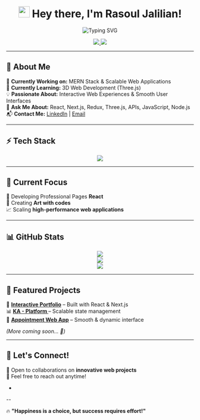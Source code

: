 <h1 align="center">
  <img src="https://media.giphy.com/media/hvRJCLFzcasrR4ia7z/giphy.gif" width="30px">
  Hey there, I'm Rasoul Jalilian!
</h1>

<p align="center">
  <img src="https://readme-typing-svg.herokuapp.com?font=Fira+Code&size=24&pause=1000&color=36BCF7&center=true&width=600&lines=MERN+Stack+Developer;Building+Interactive+Web+Experiences;Passionate+about+Technology;Always+Learning+New+Things" alt="Typing SVG" />
</p>

<p align="center">
  <a href="https://linkedin.com/in/rasouljalilian">
    <img src="https://img.shields.io/badge/LinkedIn-%230A66C2?style=for-the-badge&logo=linkedin&logoColor=white" />
  </a>
  <a href="mailto:rasouljalilian8@gmail.com">
    <img src="https://img.shields.io/badge/Email-%23D14836?style=for-the-badge&logo=gmail&logoColor=white" />
  </a>
</p>

---

## 🚀 About Me  
🔭 **Currently Working on:** MERN Stack & Scalable Web Applications  
🌱 **Currently Learning:** 3D Web Development (Three.js)  
💡 **Passionate About:** Interactive Web Experiences & Smooth User Interfaces  
💬 **Ask Me About:** React, Next.js, Redux, Three.js, APIs, JavaScript, Node.js
📬 **Contact Me:** [LinkedIn](https://linkedin.com/in/rasouljalilian) | [Email](mailto:rasouljalilian8@gmail.com)  

---

## ⚡ Tech Stack  
<p align="center">
  <img src="https://skillicons.dev/icons?i=react,nextjs,redux,threejs,nodejs,express,mongodb,tailwind,typescript,javascript,html,css,git" />
</p>

---

## 🎯 Current Focus  
🚀 Developing Professional Pages **React**  
🎨 Creating **Art with codes**  
📈 Scaling **high-performance web applications**  

---

## 📊 GitHub Stats  
<p align="center">
  <img src="https://github-readme-streak-stats.herokuapp.com/?user=RasoulJf&theme=tokyonight" />
  <br>
  <img src="https://github-readme-stats.vercel.app/api?username=RasoulJf&show_icons=true&theme=tokyonight" />
  <br>
  <img src="https://github-readme-stats.vercel.app/api/top-langs/?username=RasoulJf&layout=compact&theme=tokyonight" />
</p>

---

## 🌟 Featured Projects  
🚀 **[Interactive Portfolio](#)** – Built with React & Next.js  
📊 **[KA - Platform ](#)** – Scalable state management  
🎨 **[Appointment Web App](#)** – Smooth & dynamic interface  

*(More coming soon... 🚀)*  

---

## 🎯 Let's Connect!  
💬 Open to collaborations on **innovative web projects**  
📩 Feel free to reach out anytime!  

-
--

🔥 **"Happiness is a choice, but success requires effort!"**  
